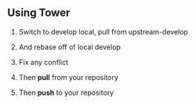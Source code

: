 ## Using Tower

1. Switch to develop local, pull from upstream-develop

2. And rebase off of local develop

3. Fix any conflict

4. Then **pull** from your repository

5. Then **push** to your repository
